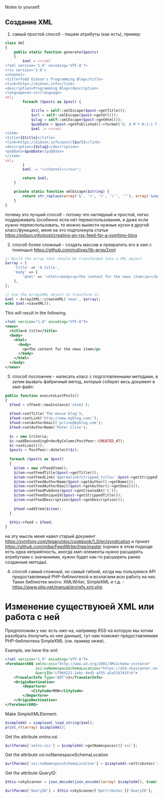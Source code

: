 Notes to yourself.

## Создание XML

1. самый простой способ - пишем атрибуты (как есть), пример:

```php
class Xml
{
    public static function generate($posts)
    {
        $xml = <<<xml
<?xml version='1.0' encoding='UTF-8'?>
<rss version='2.0'>
<channel>
<title>Todd Eidson's Programming Blog</title>
<link>https://eidson.info</link>
<description>Programming Blog</description>
<language>en-us</language>
xml;
        foreach ($posts as $post) {

            $title = self::xmlEscape($post->getTitle());
            $url = self::xmlEscape($post->getUrl());
            $slug = self::xmlEscape($post->getHtml());
            $pubDate = $post->getPublished()->format('D, d M Y H:i:s T');
            $xml .= <<<xml
<item>
<title>{$title}</title>
<link>https://eidson.info/post/{$url}</link>
<description>{$slug}</description>
<pubDate>$pubDate</pubDate>
</item>
xml;
        }
        $xml .= "</channel></rss>";

        return $xml;
    }

    private static function xmlEscape($string) {
        return str_replace(array('&', '<', '>', '\'', '"'), array('&amp;', '&lt;', '&gt;', '&apos;', '&quot;'), $string);
    }
}
```
почему это лучший способ - потому что наглядный и простой, легко поддерживать (особенно если нет переиспользования, и
даже если нужно переиспользовать, то можно вынести нужные куски в другой класс/функцию), меня на это подтолкнула статья
https://eidson.info/post/creating-an-rss-feed-for-a-symfony-blog

2. способ более сложный - создать массив и превратить его в хмл с помощью https://github.com/nullivex/lib-array2xml
```php
// Build the array that should be transformed into a XML object.
$array = [
    'title' => 'A title',
    'body' => [
        '@xml' => '<html><body><p>The content for the news item</p></body></html>',
    ],
];

// Use the Array2XML object to transform it.
$xml = Array2XML::createXML('news', $array);
echo $xml->saveXML();
```
This will result in the following.
```xml
<?xml version="1.0" encoding="UTF-8"?>
<news>
  <title>A title</title>
  <body>
    <html>
      <body>
        <p>The content for the news item</p>
      </body>
    </html>
  </body>
</news>
```

3. способ посложнее - написать класс с подготовленными методами, а затем вызвать фабричный метод, который соберет весь
   документ в хмл-файл:
```php
public function executeLastPosts()
{
  $feed = sfFeed::newInstance('atom1');
 
  $feed->setTitle('The mouse blog');
  $feed->setLink('http://www.myblog.com/');
  $feed->setAuthorEmail('pclive@myblog.com');
  $feed->setAuthorName('Peter Clive');
 
  $c = new Criteria;
  $c->addDescendingOrderByColumn(PostPeer::CREATED_AT);
  $c->setLimit(5);
  $posts = PostPeer::doSelect($c);
 
  foreach ($posts as $post)
  {
    $item = new sfFeedItem();
    $item->setFeedTitle($post->getTitle());
    $item->setFeedLink('@permalink?stripped_title='.$post->getStrippedTitle());
    $item->setFeedAuthorName($post->getAuthor()->getName());
    $item->setFeedAuthorEmail($post->getAuthor()->getEmail());
    $item->setFeedPubdate($post->getCreatedAt('U'));
    $item->setFeedUniqueId($post->getStrippedTitle());
    $item->setFeedDescription($post->getDescription());
 
    $feed->addItem($item);
  }
 
  $this->feed = $feed;
}
```
на эту мысль меня навел старый документ https://symfony.com/legacy/doc/cookbook/1_0/en/syndication и прокет
https://github.com/mibe/FeedWriter/tree/master (однако в этом подходе есть одна неприятность, иногда хмл-элементы нужно
расширять атрибутами с значениями, нужно будет как-то расширять ранее созданные методы).

4. способ самый сложный, но самый гибкий, когда мы пользуемся API предоставляемый PHP-библиотекой и возлагаем всю работу
   на них. Таких библиотек много: XMLWriter, SimpleXML и т.д. - https://www.php.net/manual/en/refs.xml.php

# Изменение существуюей XML или работа с ней

Предположим у нас есть хмл-ка, например RSS-ка которую мы хотим разобрать (получить из нее данные), тут нам поможет
предоставляемая PHP-библиотека SimpleXML (см. пример ниже).

Example, we have the xml:

```xml
<?xml version="1.0" encoding="UTF-8"?>
<FareSearchRQ xmlns:xsi="http://www.w3.org/2001/XMLSchema-instance"
              xsi:noNamespaceSchemaLocation="https://atd.skyscanner.net/Schemas/FareSearchRQ.xsd"
              QueryID="c796d221-1ebc-4ed5-af55-a2a51b743fcb">
    <TravelerInfo Type="ADT">2</TravelerInfo>
    <OriginDestination>
        <Departure>
            <CityCode>MOW</CityCode>
        </Departure>
    </OriginDestination>
</FareSearchRQ>
```

Make SimpleXMLElement:
```php
$simpleXml = simplexml_load_string($xml);
print_r((array) $simpleXml);
```

Get the attribute xmlns:xsi
```php
$urlParams['xmlns:xsi'] = $simpleXml->getNamespaces()['xsi'];
```

Get the attribute xsi:noNamespaceSchemaLocation
```php
$urlParams['xsi:noNamespaceSchemaLocation'] = $simpleXml->attributes('xsi', true)->getNamespaces()['xsi'];
```

Get the attribute QueryID:
```php
$this->skyScanner = json_decode(json_encode((array) $simpleXml), true);

$urlParams['QueryID'] = $this->skyScanner['@attributes']['QueryID'];
```
